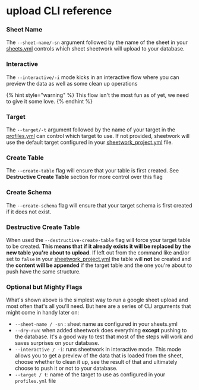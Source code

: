 # upload CLI reference

### Sheet Name

The `--sheet-name/-sn` argument followed by the name of the sheet in your [sheets.yml](../../usage/sheet-configuration/) controls which sheet sheetwork will upload to your database.

### Interactive

The `--interactive/-i` mode kicks in an interactive flow where you can preview the data as well as some clean up operations

{% hint style="warning" %}
This flow isn't the most fun as of yet, we need to give it some love.
{% endhint %}

### Target

The `--target/-t` argument followed by the name of your target in the [profiles.yml](../../usage/profile-level-controls-profiles.yml.md) can control which target to use. If not provided, sheetwork will use the default target configured in your [sheetwork\_project.yml](../../usage/project-level-controls-sheetwork_project.yml.md) file.

### Create Table

The `--create-table` flag will ensure that your table is first created. See **Destructive Create Table** section for more control over this flag

### Create Schema

The `--create-schema` flag will ensure that your target schema is first created if it does not exist.

### Destructive Create Table

When used the `--destructive-create-table` flag will force your target table to be created. **This means that if it already exists it will be replaced by the new table you're about to upload**. If left out from the command like and/or set to `false` in your [sheetwork\_project.yml](../../usage/project-level-controls-sheetwork_project.yml.md) the table will **not** be created and the **content will be appended** if the target table and the one you're about to push have the same structure.

### Optional but Mighty Flags

What's shown above is the simplest way to run a google sheet upload and most often that's all you'll need.  But here are a series of CLI arguments that might come in handy later on:

* `--sheet-name / -sn` : sheet name as configured in your sheets.yml
* `--dry-run`: when added sheetwork does everything **except** pushing to the database. It's a good way to test that most of the steps will work and saves surprises on your database.
* `--interactive / -i`: runs sheetwork in interactive mode. This mode allows you to get a preview of the data that is loaded from the sheet, choose whether to clean it up, see the result of that and ultimately choose to push it or not to your database.
* `--target / t`: name of the target to use as configured in your `profiles.yml` file


